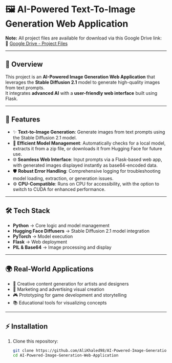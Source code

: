 # 🖼️ AI-Powered Text-To-Image Generation Web Application

**Note:** All project files are available for download via this Google Drive link:  
🔗 [Google Drive - Project Files](https://drive.google.com/drive/u/1/folders/1ktL_V9eZwC3Q9yc2tmy5cVHMW8XKiQhe)

---

## 📌 Overview
This project is an **AI-Powered Image Generation Web Application** that leverages the **Stable Diffusion 2.1** model to generate high-quality images from text prompts.  
It integrates **advanced AI** with a **user-friendly web interface** built using Flask.

---

## 🚀 Features
- ✨ **Text-to-Image Generation**: Generate images from text prompts using the Stable Diffusion 2.1 model.  
- 📂 **Efficient Model Management**: Automatically checks for a local model, extracts it from a zip file, or downloads it from Hugging Face for future use.  
- 🌐 **Seamless Web Interface**: Input prompts via a Flask-based web app, with generated images displayed instantly as base64-encoded data.  
- 🛡️ **Robust Error Handling**: Comprehensive logging for troubleshooting model loading, extraction, or generation issues.  
- ⚙️ **CPU-Compatible**: Runs on CPU for accessibility, with the option to switch to CUDA for enhanced performance.  

---

## 🛠️ Tech Stack
- **Python** → Core logic and model management  
- **Hugging Face Diffusers** → Stable Diffusion 2.1 model integration  
- **PyTorch** → Model execution  
- **Flask** → Web deployment  
- **PIL & Base64** → Image processing and display  

---

## 🌍 Real-World Applications
- 🎨 Creative content generation for artists and designers  
- 📢 Marketing and advertising visual creation  
- 🎮 Prototyping for game development and storytelling  
- 📚 Educational tools for visualizing concepts  

---

## ⚡ Installation

1. Clone this repository:
   ```bash
   git clone https://github.com/AliKhaled98/AI-Powered-Image-Generation-Web-Application.git
   cd AI-Powered-Image-Generation-Web-Application
